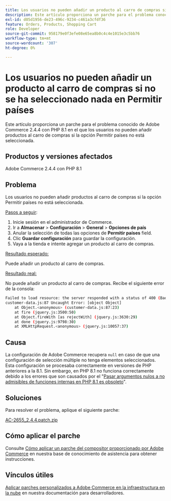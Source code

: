 ```yaml
---
title: Los usuarios no pueden añadir un producto al carro de compras si no se ha seleccionado nada en Permitir países
description: Este artículo proporciona un parche para el problema conocido de Adobe Commerce 2.4.4 con PHP 8.1 en el que los usuarios no pueden añadir productos al carro de compras si la opción Permitir países no está seleccionada.
exl-id: d05d1956-de23-496c-9234-c461a3cfdf36
feature: Orders, Products, Shopping Cart
role: Developer
source-git-commit: 958179e0f3efe08e65ea8b0c4c4e1015e3c5bb76
workflow-type: tm+mt
source-wordcount: '307'
ht-degree: 0%

---
```


# Los usuarios no pueden añadir un producto al carro de compras si no se ha seleccionado nada en Permitir países

Este artículo proporciona un parche para el problema conocido de Adobe Commerce 2.4.4 con PHP 8.1 en el que los usuarios no pueden añadir productos al carro de compras si la opción Permitir países no está seleccionada.

## Productos y versiones afectados

Adobe Commerce 2.4.4 con PHP 8.1

## Problema

Los usuarios no pueden añadir productos al carro de compras si la opción Permitir países no está seleccionada.

<u>Pasos a seguir</u>:

1. Inicie sesión en el administrador de Commerce.
1. Ir a **Almacenar** > **Configuración** > **General** > **Opciones de país**
1. Anular la selección de todas las opciones de **Permitir países** field.
1. Clic **Guardar configuración** para guardar la configuración.
1. Vaya a la tienda e intente agregar un producto al carro de compras.

<u>Resultado esperado:</u>

Puede añadir un producto al carro de compras.

<u>Resultado real:</u>

No puede añadir un producto al carro de compras. Recibe el siguiente error de la consola:

```bash
Failed to load resource: the server responded with a status of 400 (Bad Request)
customer-data.js:87 Uncaught Error: [object Object]
    at Object.<anonymous> (customer-data.js:87:23)
    at fire (jquery.js:3500:50)
    at Object.fireWith [as rejectWith] (jquery.js:3630:29)
    at done (jquery.js:9798:30)
    at XMLHttpRequest.<anonymous> (jquery.js:10057:37)
```

## Causa

La configuración de Adobe Commerce recupera `null` en caso de que una configuración de selección múltiple no tenga elementos seleccionados. Esta configuración se procesaba correctamente en versiones de PHP anteriores a la 8.1. Sin embargo, en PHP 8.1 no funciona correctamente debido a los errores que son causados por el &quot;[Pasar argumentos nulos a no admisibles de funciones internas en PHP 8.1 es obsoleto](https://wiki.php.net/rfc/deprecate_null_to_scalar_internal_arg)&quot;.

## Soluciones

Para resolver el problema, aplique el siguiente parche:

[AC-2655_2.4.4.patch.zip](assets/AC-2655_2.4.4.patch.zip)

## Cómo aplicar el parche

Consulte [Cómo aplicar un parche del compositor proporcionado por Adobe Commerce](/help/how-to/general/how-to-apply-a-composer-patch-provided-by-magento.md) en nuestra base de conocimiento de asistencia para obtener instrucciones.

## Vínculos útiles

[Aplicar parches personalizados a Adobe Commerce en la infraestructura en la nube](https://devdocs.magento.com/guides/v2.3/cloud/project/project-patch.html) en nuestra documentación para desarrolladores.
